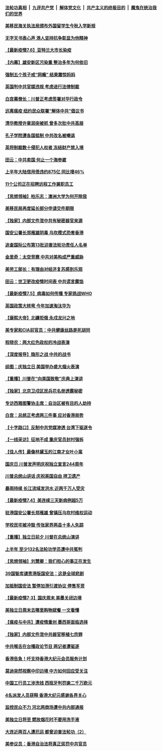 

####  [法轮功真相](../../../../basic/blob/master/README.md?t=07071031) &nbsp;|&nbsp; [九评共产党](../../../../9ping.md/blob/master/README.md?t=07071031) &nbsp;|&nbsp; [解体党文化](../../../../jtdwh.md/blob/master/README.md?t=07071031)  &nbsp;|&nbsp; [共产主义的终极目的](../../../../gczydzjmd.md/blob/master/README.md?t=07071031) &nbsp;|&nbsp; [魔鬼在统治我们的世界](../../../../mgztzwmdsj.md/blob/master/README.md?t=07071031) 

#### [美移民海关执法局颁布外国留学生今秋入学新规](../pages/nf4514/n12237306.md?t=07071031) 

#### [无字天书表心声 港人坚持抗争彰显为他精神](../pages/nf4514/n12237325.md?t=07071031) 

#### [【最新疫情7.6】亚特兰大市长染疫](../pages/nf4514/n12229038.md?t=07071031) 

#### [【内幕】雄安新区污染重 整治多年为何依旧](../pages/nf4514/n12229945.md?t=07071031) 

#### [强制五个孩子戒“网瘾” 结果震惊妈妈](../pages/nf4514/n12237076.md?t=07071031) 

#### [英国判中共官媒违规 考虑进行法律制裁](../pages/nf4514/n12236722.md?t=07071031) 

#### [白宫幕僚长：川普正考虑签署对华行政令](../pages/nf4514/n12236557.md?t=07071031) 

#### [远离瘟疫 纽约民众联署“解体中共”倡议书](../pages/nf4514/n12235230.md?t=07071031) 

#### [清华教授许章润突被抓 曾多次批中共高层](../pages/nf4514/n12236051.md?t=07071031) 

#### [孔子学院遭各国抵制 中共改名被嘲讽](../pages/nf4514/n12235343.md?t=07071031) 

#### [英将制裁数十侵犯人权者 冻结财产禁入境](../pages/nf4514/n12235718.md?t=07071031) 

#### [田云：中共卖国 何止一个海参崴](../pages/nf4514/n12235165.md?t=07071031) 

#### [上半年大陆信用债违约875亿 同比增46%](../pages/nf4514/n12234787.md?t=07071031) 

#### [11个公司正在招聘远程工作兼职员工](../pages/nf4514/n12231354.md?t=07071031) 

#### [【思想领袖】柏乐志：澳洲大学为何开除我](../pages/nf4514/n12174002.md?t=07071031) 

#### [美移民局再度延长部分申请交件期限](../pages/nf4514/n12234882.md?t=07071031) 

#### [【独家】内部文件泄中共有秘密器官来源](../pages/nf4514/n12223286.md?t=07071031) 

#### [国安公署长郑雁雄阴毒 乌坎模式恐套香港](../pages/nf4514/n12234848.md?t=07071031) 

#### [追查国际公布第13批迫害法轮功责任人名单](../pages/nf4514/n12234695.md?t=07071031) 

#### [金里奇：太空竞赛 中共对美构成严重威胁](../pages/nf4514/n12234710.md?t=07071031) 

#### [美劳工部长：有理由对经济复苏感到乐观](../pages/nf4514/n12234411.md?t=07071031) 

#### [田云：世卫更改疫情时间表 中共谎言露馅](../pages/nf4514/n12233381.md?t=07071031) 

#### [【最新疫情7.5】病毒如何传播 专家挑战WHO](../pages/nf4514/n12229032.md?t=07071031) 

#### [英国政策大转弯 今年加速淘汰华为](../pages/nf4514/n12234119.md?t=07071031) 

#### [【康熙大帝】北疆拒俄 永戍龙兴之地](../pages/nf4514/n12138633.md?t=07071031) 

#### [美专家和CIA前官员：中共健康丝路是死胡同](../pages/nf4514/n12217750.md?t=07071031) 

#### [程晓农：两大红色政权的冷战表演](../pages/nf4514/n12233855.md?t=07071031) 

#### [【深度报导】隐形之战 中共的战书](../pages/nf4514/n12200980.md?t=07071031) 

#### [组图：庆独立日 美国举办盛大烟火表演](../pages/nf4514/n12233243.md?t=07071031) 

#### [【重播】川普在“向美国致敬”庆典上演讲](../pages/nf4514/n12232497.md?t=07071031) 

#### [【独家】北京卫戍区民兵花名册透露秘密](../pages/nf4514/n12165121.md?t=07071031) 

#### [专访西雅图警协主席：自治区被有目的人劫持](../pages/nf4514/n12232937.md?t=07071031) 

#### [白宫：总统正考虑两三件事 应对香港局势](../pages/nf4514/n12232772.md?t=07071031) 

#### [【十字路口】反制中共党媒渗透 台湾下驱逐令](../pages/nf4514/n12231666.md?t=07071031) 

#### [【一线采访】征地不成 重庆官员封村强拆](../pages/nf4514/n12232323.md?t=07071031) 

#### [【佳人传】最像林黛玉的江南才女叶小鸾](../pages/nf4514/n12220541.md?t=07071031) 

#### [国庆日 川普发声明庆祝独立宣言244周年](../pages/nf4514/n12232602.md?t=07071031) 

#### [川普总统山讲话 庆祝美国自由 捍卫遗产](../pages/nf4514/n12232405.md?t=07071031) 

#### [暴雨持续 长江流域发洪水 近两千万人受灾](../pages/nf4514/n12231677.md?t=07071031) 

#### [【最新疫情7.4】美连续三天新病例超5万](../pages/nf4514/n12231687.md?t=07071031) 

#### [驻港国安公署长郑雁雄 曾镇压乌坎村维权运动](../pages/nf4514/n12231125.md?t=07071031) 

#### [学校民宅被冲毁 传张家界两县十多人失踪](../pages/nf4514/n12231983.md?t=07071031) 

#### [【重播】独立日前夕 川普在总统山演讲](../pages/nf4514/n12230343.md?t=07071031) 

#### [上半年 至少132名法轮功学员遭中共冤判](../pages/nf4514/n12229828.md?t=07071031) 

#### [【思想领袖】刘慧卿：我们担心的事正在发生](../pages/nf4514/n12168811.md?t=07071031) 

#### [39国智库谴责港版国安法：这是全球悲剧](../pages/nf4514/n12231267.md?t=07071031) 

#### [加抵制国安法 暂停加港引渡协议 停售军资](../pages/nf4514/n12231196.md?t=07071031) 

#### [【最新疫情7·3】国庆周末 美墨关闭边境](../pages/nf4514/n12229080.md?t=07071031) 

#### [美独立日周末去哪里购物就餐 一文看懂](../pages/nf4514/n12230982.md?t=07071031) 

#### [【瘟疫与中共】遭疫情重创 墨西哥面临选择](../pages/nf4514/n12229138.md?t=07071031) 

#### [【独家】内部文件泄中共器官移植七宗罪](../pages/nf4514/n12190627.md?t=07071031) 

#### [中共喉舌在台播政论节目 两记者遭驱逐](../pages/nf4514/n12229817.md?t=07071031) 

#### [香港告急！吁支持香港大纪元会员服务计划](../pages/nf4514/n12230246.md?t=07071031) 

#### [莫迪突然视察中印边境 中方如何回应受关注](../pages/nf4514/n12230232.md?t=07071031) 

#### [中国工行员工涉洗钱 西班牙判罚逾二千万欧元](../pages/nf4514/n12229905.md?t=07071031) 

#### [4名派发人员获释 香港大纪元感谢各界关心](../pages/nf4514/n12229429.md?t=07071031) 

#### [监控民众不力 河北两商场遭中共内部通报](../pages/nf4514/n12226681.md?t=07071031) 

#### [美独立日将至 燃放烟花时不要用洗手液](../pages/nf4514/n12228400.md?t=07071031) 

#### [大连近两百人遭厄运 都曾迫害法轮功（2）](../pages/nf4514/n12204461.md?t=07071031) 

#### [美参议员：香港自治法将真正惩罚中共官员](../pages/nf4514/n12228696.md?t=07071031) 


